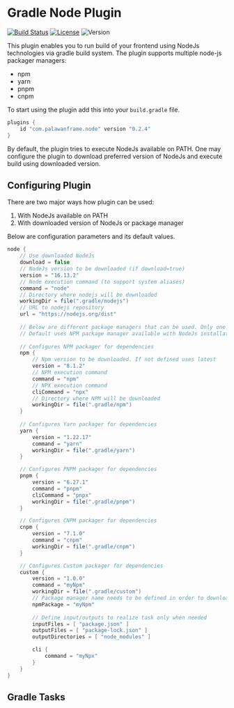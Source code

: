 # Gradle Node Plugin

[![Build Status](https://github.com/langrp/gradle-node-plugin/actions/workflows/build.yml/badge.svg?branch=master)](https://github.com/langrp/gradle-node-plugin/actions/workflows/build.yml)
[![License](https://img.shields.io/github/license/langrp/gradle-node-plugin.svg)](https://opensource.org/licenses/MIT)
![Version](https://img.shields.io/badge/Version-0.2.4-orange.svg)

This plugin enables you to run build of your frontend using NodeJs technologies via gradle build system.
The plugin supports multiple node-js packager managers:
* npm
* yarn
* pnpm
* cnpm

To start using the plugin add this into your `build.gradle` file.
```groovy
plugins {
    id "com.palawanframe.node" version "0.2.4"
}
```

By default, the plugin tries to execute NodeJs available on PATH. One may configure the plugin to download preferred
version of NodeJs and execute build using downloaded version.

## Configuring Plugin
There are two major ways how plugin can be used:
1. With NodeJs available on PATH
2. With downloaded version of NodeJs or package manager

Below are configuration parameters and its default values.
```groovy
node {
    // Use downloaded NodeJs
    download = false
    // NodeJs version to be downloaded (if download=true)
    version = "16.13.2"
    // Node execution command (to support system aliases)
    command = "node"
    // Directory where nodejs will be downloaded
    workingDir = file(".gradle/nodejs")
    // URL to nodejs repository
    url = "https://nodejs.org/dist"
    
    // Below are different package managers that can be used. Only one can be configured.
    // Default uses NPM package manager available with NodeJs installation
    
    // Configures NPM packager for dependencies
    npm {
        // Npm version to be downloaded. If not defined uses latest
        version = "8.1.2"
        // NPM execution command
        command = "npm"
        // NPX execution command
        cliCommand = "npx"
        // Directory where NPM will be downloaded
        workingDir = file(".gradle/npm")
    }
    
    // Configures Yarn packager for dependencies
    yarn {
        version = "1.22.17"
        command = "yarn"
        workingDir = file(".gradle/yarn")
    }

	// Configures PNPM packager for dependencies
    pnpm {
        version = "6.27.1"
        command = "pnpm"
        cliCommand = "pnpx"
        workingDir = file(".gradle/pnpm")
    }

	// Configures CNPM packager for dependencies
    cnpm {
        version = "7.1.0"
        command = "cnpm"
        workingDir = file(".gradle/cnpm")
    }

	// Configures Custom packager for dependencies
    custom {
        version = "1.0.0"
        command = "myNpm"
        workingDir = file(".gradle/custom")
        // Package manager name needs to be defined in order to download it from repository
        npmPackage = "myNpm"
        
        // Define input/outputs to realize task only when needed
        inputFiles = [ "package.json" ]
        outputFiles = [ "package-lock.json" ]
        outputDirectories = [ "node_modules" ]

        cli {
            command = "myNpx"
        }
    }
}
```

## Gradle Tasks

